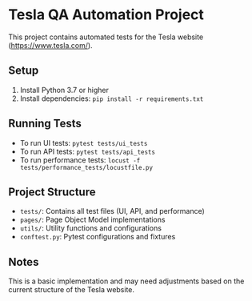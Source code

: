 # Tesla QA Automation Project

This project contains automated tests for the Tesla website (https://www.tesla.com/).

## Setup

1. Install Python 3.7 or higher
2. Install dependencies: `pip install -r requirements.txt`

## Running Tests

- To run UI tests: `pytest tests/ui_tests`
- To run API tests: `pytest tests/api_tests`
- To run performance tests: `locust -f tests/performance_tests/locustfile.py`

## Project Structure

- `tests/`: Contains all test files (UI, API, and performance)
- `pages/`: Page Object Model implementations
- `utils/`: Utility functions and configurations
- `conftest.py`: Pytest configurations and fixtures

## Notes

This is a basic implementation and may need adjustments based on the current structure of the Tesla website.

